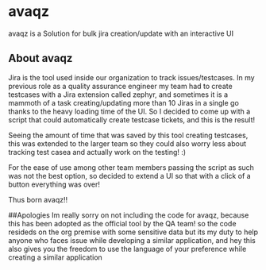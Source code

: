 # avaqz
avaqz is a Solution for bulk jira creation/update with an interactive UI

## About avaqz
Jira is the tool used inside our organization to track issues/testcases. In my previous role as a quality assurance engineer my team had to create testcases with
a Jira extension called zephyr, and sometimes it is a mammoth of a task creating/updating more than 10 Jiras in a single go thanks to the heavy loading time of the UI.
So I decided to come up with a script that could automatically create  testcase tickets, and this is the result!

Seeing the amount of time that was saved by this tool creating testcases, this was extended to the larger team so they could also worry less about tracking test casea and actually work on the testing! :)

For the ease of use among other team members passing the script as such was not the best option, so decided to extend a UI so that with a click of a button everything was over!

Thus born avaqz!!

##Apologies
Im really sorry on not including the code for avaqz, because this has been adopted as the official tool by the QA team! so the code resideds on the org premise with some sensitive data but its my duty to help anyone who faces issue while developing a similar application, and hey this also gives you the freedom to use the language of your preference while creating a similar application
